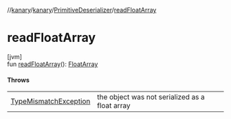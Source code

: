 //[kanary](../../../index.md)/[kanary](../index.md)/[PrimitiveDeserializer](index.md)/[readFloatArray](read-float-array.md)

# readFloatArray

[jvm]\
fun [readFloatArray](read-float-array.md)(): [FloatArray](https://kotlinlang.org/api/latest/jvm/stdlib/kotlin/-float-array/index.html)

#### Throws

| | |
|---|---|
| [TypeMismatchException](../-type-mismatch-exception/index.md) | the object was not serialized as a float array |
